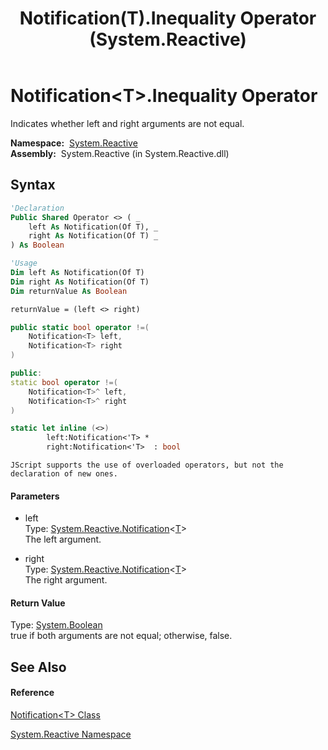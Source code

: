 ﻿---
title: Notification(T).Inequality Operator  (System.Reactive)
TOCTitle: Inequality Operator
ms:assetid: M:System.Reactive.Notification`1.op_Inequality(System.Reactive.Notification{`0},System.Reactive.Notification{`0})
ms:mtpsurl: https://msdn.microsoft.com/en-us/library/Hh229284(v=VS.103)
ms:contentKeyID: 36068699
ms.date: 06/28/2011
mtps_version: v=VS.103
f1_keywords:
- System.Reactive.Notification`1.Inequality
dev_langs:
- CSharp
- JScript
- VB
- FSharp
- c++
---

# Notification\<T\>.Inequality Operator

Indicates whether left and right arguments are not equal.

**Namespace:**  [System.Reactive](hh229356\(v=vs.103\).md)  
**Assembly:**  System.Reactive (in System.Reactive.dll)

## Syntax

``` vb
'Declaration
Public Shared Operator <> ( _
    left As Notification(Of T), _
    right As Notification(Of T) _
) As Boolean
```

``` vb
'Usage
Dim left As Notification(Of T)
Dim right As Notification(Of T)
Dim returnValue As Boolean

returnValue = (left <> right)
```

``` csharp
public static bool operator !=(
    Notification<T> left,
    Notification<T> right
)
```

``` c++
public:
static bool operator !=(
    Notification<T>^ left, 
    Notification<T>^ right
)
```

``` fsharp
static let inline (<>)
        left:Notification<'T> * 
        right:Notification<'T>  : bool
```

``` jscript
JScript supports the use of overloaded operators, but not the declaration of new ones.
```

#### Parameters

  - left  
    Type: [System.Reactive.Notification](hh229462\(v=vs.103\).md)\<[T](hh229462\(v=vs.103\).md)\>  
    The left argument.  

<!-- end list -->

  - right  
    Type: [System.Reactive.Notification](hh229462\(v=vs.103\).md)\<[T](hh229462\(v=vs.103\).md)\>  
    The right argument.  

#### Return Value

Type: [System.Boolean](https://msdn.microsoft.com/en-us/library/a28wyd50)  
true if both arguments are not equal; otherwise, false.  

## See Also

#### Reference

[Notification\<T\> Class](hh229462\(v=vs.103\).md)

[System.Reactive Namespace](hh229356\(v=vs.103\).md)

